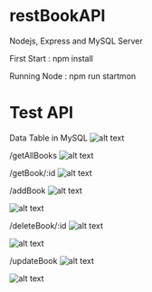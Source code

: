 # restBookAPI
Nodejs, Express and MySQL Server

First Start : npm install

Running Node : npm run startmon 

<h1>Test API</h1>

Data Table in MySQL
![alt text](https://github.com/newzyz/restBookAPI/blob/main/image_for_readme/c1.PNG)

/getAllBooks
![alt text](https://github.com/newzyz/restBookAPI/blob/main/image_for_readme/c2.PNG)

/getBook/:id
![alt text](https://github.com/newzyz/restBookAPI/blob/main/image_for_readme/c3.PNG)

/addBook
![alt text](https://github.com/newzyz/restBookAPI/blob/main/image_for_readme/c4.PNG)

![alt text](https://github.com/newzyz/restBookAPI/blob/main/image_for_readme/c5.PNG)

/deleteBook/:id
![alt text](https://github.com/newzyz/restBookAPI/blob/main/image_for_readme/c6.PNG)

![alt text](https://github.com/newzyz/restBookAPI/blob/main/image_for_readme/c7.PNG)

/updateBook
![alt text](https://github.com/newzyz/restBookAPI/blob/main/image_for_readme/c8.PNG)

![alt text](https://github.com/newzyz/restBookAPI/blob/main/image_for_readme/c9.PNG)
